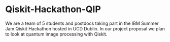 # Qiskit-Hackathon-QIP
We are a team of 5 students and postdocs taking part in the IBM Summer Jam Qiskit Hackathon hosted in UCD Dublin. In our project proposal we plan to look at quantum image processing with Qiskit. 
